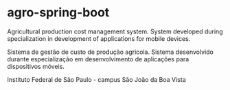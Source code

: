 # agro-spring-boot
Agricultural production cost management system.
System developed during specialization in development of applications for mobile devices.

Sistema de gestão de custo de produção agricola.
Sistema desenvolvido durante especialização em desenvolvimento de aplicações para dispositivos móveis.

Instituto Federal de São Paulo - campus São João da Boa Vista
